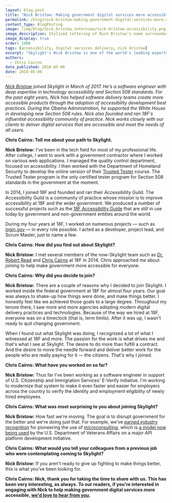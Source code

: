 ```yaml
---
layout: blog_post
title: "Nick Bristow: Making government digital services more accessible"
permalink: /blog/nick-bristow-making-government-digital-services-more-accessible/
content_type: BlogPosting
image: /img/blog/nick_bristow_interview/nick-bristow-accessibility.png
image_description: Stylized lettering of Nick Bristow's name surrounded by accessibility symbols such as an eye.
image_display: true
order: 1900
tags: [accessibility, digital services delivery, nick bristow]
excerpt: "Skylight's Nick Bristow is one of the world's leading experts in technology accessibility. Here, he has been working with our government clients to deliver digital services that are accessible and meet the needs of all users."
authors:
  - Chris Cairns
date_published: 2018-05-06
date: 2018-05-06
---
```


*[Nick Bristow](/about/#nick-bristow) joined Skylight in March of 2017. He's a software engineer with deep expertise in technology accessibility and Section 508 standards. For the past eight years, Nick has helped software delivery teams create more accessible products through the adoption of accessibility development best practices. During the Obama Administration, he supported the White House in developing new Section 508 rules. Nick also founded and ran 18F's influential accessibility community of practice. Nick works closely with our clients to deliver digital services that are accessible and meet the needs of all users.*

**Chris Cairns: Tell me about your path to Skylight.**

**Nick Bristow:** I've been in the tech field for most of my professional life. After college, I went to work with a government contractor where I worked on various web applications. I managed the quality control department, focused on accessibility. I then worked with the Department of Homeland Security to develop the online version of their [Trusted Tester](https://www.dhs.gov/trusted-tester) course. The Trusted Tester program is the only certified tester program for Section 508 standards in the government at the moment.

In 2014, I joined 18F and founded and ran their Accessibility Guild. The Accessibility Guild is a community of practice whose mission is to improve accessibility at 18F and the wider government. We produced a number of successful projects such as the [18F Accessibility Guide](https://accessibility.18f.gov/) that are still in use today by government and non-government entities around the world.

During my four years at 18F, I worked on numerous projects &mdash; such as [login.gov](https://login.gov/) &mdash; in every role possible. I acted as a developer, project lead, and Scrum Master, just to name a few.

**Chris Cairns: How did you find out about Skylight?**

**Nick Bristow:** I met several members of the now-Skylight team such as [Dr. Robert Read](/about/#robert-read) and [Chris Cairns](/about/#chris-cairns) at 18F in 2014. Chris approached me about joining to help make government more accessible for everyone.

**Chris Cairns: Why did you decide to join?**

**Nick Bristow:** There are a couple of reasons why I decided to join Skylight. I worked inside the federal government at 18F for almost four years. Our goal was always to shake-up how things were done, and make things better. I honestly feel like we achieved those goals to a large degree. Throughout my tenure there, I saw more and more agencies adopting modern digital delivery practices and technologies. Because of the way we hired at 18F, everyone was on a timeclock (that is, term limits). After it was up, I wasn't ready to quit changing government.

When I found out what Skylight was doing, I recognized a lot of what I witnessed at 18F and more. The passion for the work is what drives me and that's what I see at Skylight. The desire to do more than fulfill a contract. And the desire to move the needle forward and deliver better work for the people who are really paying for it &mdash; the citizens. That's why I joined.

**Chris Cairns: What have you worked on so far?**

**Nick Bristow:** Thus far I've been working as a software engineer in support of U.S. Citizenship and Immigration Services' E-Verify initiative. I'm working to modernize that system to make it even faster and easier for employers across the country to verify the identity and employment eligibility of newly hired employees.

**Chris Cairns: What was most surprising to you about joining Skylight?**

**Nick Bristow:** How fast we're moving. The goal is to disrupt government for the better and we're doing just that. For example, we've [earned industry recognition](https://fcw.com/blogs/lectern/2017/07/kelman-microconsulting.aspx) for pioneering the use of [microconsulting](/blog/supplement-your-team-with-specific-digital-expertise-through-our-microconsulting-services/), which is [a model now being used](https://federalnewsradio.com/reporters-notebook-jason-miller/2018/03/lighthouse-lab-to-give-va-a-safe-environment-to-bring-services-to-veterans-more-quickly/) by the U.S. Department of Veterans Affairs on a major API platform development initiative.

**Chris Cairns: What would you tell your colleagues from a previous job who were contemplating coming to Skylight?**

**Nick Bristow:** If you aren't ready to give up fighting to make things better, this is what you've been looking for.

**Chris Cairns: Nick, thank you for taking the time to share with us. This has been very interesting, as always. To our readers, if you're interested in engaging with Nick to help making government digital services more accessible, [we'd love to hear from you](/hire-us/).**
